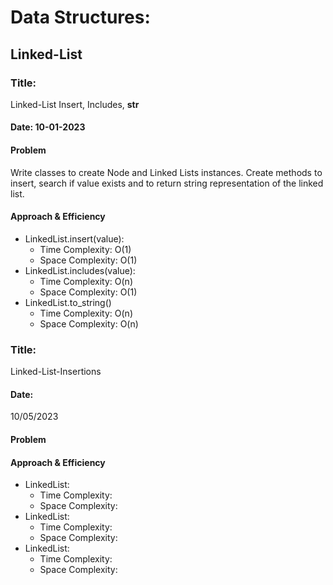 # Data Structures:

## Linked-List

### Title:
Linked-List Insert, Includes, __str__

#### Date: 10-01-2023

#### Problem
Write classes to create Node and Linked Lists instances.
Create methods to insert, search if value exists and to return string representation of the linked list.

#### Approach & Efficiency
  * LinkedList.insert(value):
    * Time Complexity: O(1)
    * Space Complexity: O(1)
  * LinkedList.includes(value):
    * Time Complexity: O(n)
    * Space Complexity: O(1)
  * LinkedList.to_string()
    * Time Complexity: O(n)
    * Space Complexity: O(n)


### Title:
Linked-List-Insertions

#### Date:
10/05/2023

#### Problem


#### Approach & Efficiency
  * LinkedList:
    * Time Complexity:
    * Space Complexity:
  * LinkedList:
    * Time Complexity:
    * Space Complexity:
  * LinkedList:
    * Time Complexity:
    * Space Complexity:




